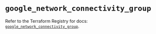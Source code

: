 # `google_network_connectivity_group`

Refer to the Terraform Registry for docs: [`google_network_connectivity_group`](https://registry.terraform.io/providers/hashicorp/google/6.27.0/docs/resources/network_connectivity_group).
